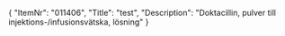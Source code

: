 {
  "ItemNr": "011406",
  "Title": "test",
  "Description": "Doktacillin, pulver till injektions-/infusionsvätska, lösning"
}